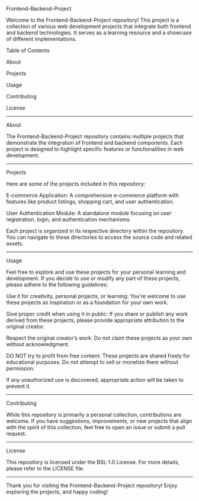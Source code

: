 Frontend-Backend-Project

Welcome to the Frontend-Backend-Project repository! This project is a collection of various web development projects that integrate both frontend and backend technologies. It serves as a learning resource and a showcase of different implementations.

Table of Contents

About

Projects

Usage

Contributing

License
<hr>
About

The Frontend-Backend-Project repository contains multiple projects that demonstrate the integration of frontend and backend components. Each project is designed to highlight specific features or functionalities in web development.
<hr>
Projects

Here are some of the projects included in this repository:

E-commerce Application: A comprehensive e-commerce platform with features like product listings, shopping cart, and user authentication.

User Authentication Module: A standalone module focusing on user registration, login, and authentication mechanisms.


Each project is organized in its respective directory within the repository. You can navigate to these directories to access the source code and related assets.
<hr>
Usage

Feel free to explore and use these projects for your personal learning and development. If you decide to use or modify any part of these projects, please adhere to the following guidelines:

Use it for creativity, personal projects, or learning: You're welcome to use these projects as inspiration or as a foundation for your own work.

Give proper credit when using it in public: If you share or publish any work derived from these projects, please provide appropriate attribution to the original creator.

Respect the original creator’s work: Do not claim these projects as your own without acknowledgment.

DO NOT try to profit from free content: These projects are shared freely for educational purposes. Do not attempt to sell or monetize them without permission.


If any unauthorized use is discovered, appropriate action will be taken to prevent it.
<hr>
Contributing

While this repository is primarily a personal collection, contributions are welcome. If you have suggestions, improvements, or new projects that align with the spirit of this collection, feel free to open an issue or submit a pull request.
<hr>
License

This repository is licensed under the BSL-1.0 License. For more details, please refer to the LICENSE file.


---

Thank you for visiting the Frontend-Backend-Project repository! Enjoy exploring the projects, and happy coding!

